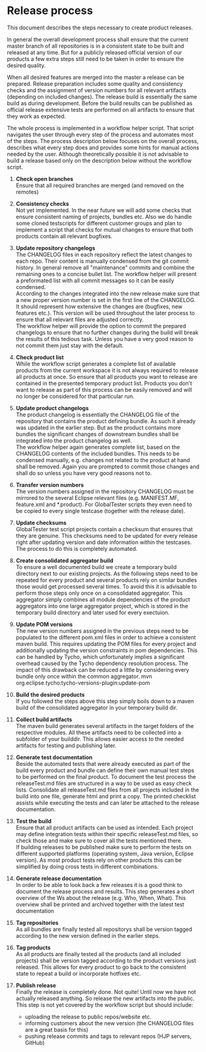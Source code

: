 Release process
===============
This document describes the steps necessary to create product releases.

In general the overall development process shall ensure that the current master branch of all repositories is in a consistent state to be built and released at any time. But for a publicly released official version of our products a few extra steps still need to be taken in order to ensure the desired quality.

When all desired features are merged into the master a release can be prepared. Release preparation includes some quality and consistency checks and the assignment of version numbers for all relevant artifacts (depending on included changes). The release build is essentially the same build as during development. Before the build results can be published as official release extensive tests are performed on all artifacts to ensure that they work as expected.

The whole process is implemented in a workflow helper script. That script navigates the user through every step of the process and automates most of the steps. The process description below focuses on the overall process, describes what every step does and provides some hints for manual actions needed by the user. Although theoretically possible it is not advisable to build a release based only on the description below without the workflow script.

1. __Check open branches__  
Ensure that all required branches are merged (and removed on the remotes)

1. __Consistency checks__  
Not yet implemented. In the near future we will add some checks that ensure consistent naming of projects, bundles etc.
Also we do handle some cloned testscripts for different customer groups and plan to implement a script that checks for mutual changes to ensure that both products contain all relevant bugfixes. 

1. __Update repository changelogs__  
The CHANGELOG files in each repository reflect the latest changes to each repo. Their content is manually condensed from the git commit history. In general remove all "maintenance" commits and combine the remaining ones to a concise bullet list. The workflow helper will present a preformated list with all commit messages so it can be easily condensed.  
According to the changes integrated into the new release make sure that a new proper version number is set in the first line of the CHANGELOG. It should represent how extensive the changes are (bugfixes, new features etc.). This version will be used throughout the later process to ensure that all relevant files are adjusted correctly.  
The workflow helper will provide the option to commit the prepared changelogs to ensure that no further changes during the build will break the results of this tedious task. Unless you have a very good reason to not commit them just stay with the default.

1. __Check product list__  
While the workflow script generates a complete list of available products from the current workspace it is not always required to release all products at once. So ensure that all products you want to release are contained in the presented temporary product list. Products you don't want to release as part of this process can be easily removed and will no longer be considered for that particular run. 

1. __Update product changelogs__  
The product changelog is essentially the CHANGELOG file of the repository that contains the product defining bundle. As such it already was updated in the earlier step. But as the product contains more bundles the significant changes of downstream bundles shall be integrated into the product changelog as well.  
The workflow helper again generates complete list, based on the CHANGELOG contents of the included bundles. This needs to be condensed manually, e.g. changes not related to the product at hand shall be removed.
Again you are prompted to commit those changes and shall do so unless you have very good reasons not to.

1. __Transfer version numbers__  
The version numbers assigned in the repository CHANGELOG must be mirrored to the several Eclipse relevant files (e.g. MANIFEST.MF, feature.xml and *.product). For GlobalTester scripts they even need to be copied to every single testcase (together with the release date).

1. __Update checksums__  
GlobalTester test script projects contain a checksum that ensures that they are genuine. This checksums need to be updated for every release right after updating version and date information within the testcases. The process to do this is completely automated.






1. __Create consolidated aggregator build__  
To ensure a well documented build we create a temporary build directory next to our existing projects.
As the following steps need to be repeated for every product and several products rely on similar bundles those would get processed several times. To avoid this it is advisable to perform those steps only once on a consolidated aggregator. This aggregator simply combines all module dependencies of the product aggregators into one large aggregator project, which is stored in the temporary build directory and later used for every exectuion.

1. __Update POM versions__  
The new version numbers assigned in the previous steps need to be populated to the different pom.xml files in order to achieve a consistent maven build. This requires updating the POM files for every project and additionally updating the version constraints in pom dependencies. This can be handled by Tycho, which unfortunately implies a significant overhead caused by the Tycho dependency resolution process. The impact of this drawback can be reduced a little by considering every bundle only once within the common aggregator.
		mvn org.eclipse.tycho:tycho-versions-plugin:update-pom
1. __Build the desired products__  
If you followed the steps above this step simply boils down to a maven build of the consolidated aggregator in your temporary build dir.

1. __Collect build artifacts__  
The maven build generates several artifacts in the target folders of the respective modules. All these artifacts need to be collected into a subfolder of your builddir. This allows easier access to the needed artifacts for testing and publishing later.

1. __Generate test documentation__  
Beside the automated tests that were already executed as part of the build every product and bundle can define their own manual test steps to be performed on the final product. To document the test process the releaseTest.md files are structured in a way to be used as easy check lists. Consolidate all releaseTest.md files from all projects included in the build into one file, generate html and print a copy. The printed checklist assists while executing the tests and can later be attached to the release documentation.

1. __Test the build__  
Ensure that all product artifacts can be used as intended. Each project may define integration tests within their specific releaseTest.md files, so check those and make sure to cover all the tests mentioned there.  
If building releases to be published make sure to perform the tests on different supported platforms (operating system, Java version, Eclipse version). As most product tests rely on other products this can be simplified by doing cross tests in different combinations.

1. __Generate release documentation__  
In order to be able to look back a few releases it is a good think to document the release process and results. This step generates a short overview of the Ws about the release (e.g. Who, When, What). This overview shall be printed and archived together with the latest test documentation

1. __Tag repositories__  
As all bundles are finally tested all repositorys shall be version tagged according to the new version defined in the earlier steps.

1. __Tag products__  
As all products are finally tested all the products (and all included projects) shall be version tagged according to the product versions just released. This allows for every product to go back to the consistent state to repeat a build or incorporate hotfixes etc.

1. __Publish release__  
Finally the release is completely done. Not quite! Until now we have not actually released anything. So release the new artifacts into the public.  
This step is not yet covered by the workflow script but should include:
    * uploading the release to public repos/website etc.
    * informing customers about the new version (the CHANGELOG files are a great basis for this)
    * pushing release commits and tags to relevant repos (HJP servers, GitHub) 


<p style="page-break-after: always"/>

